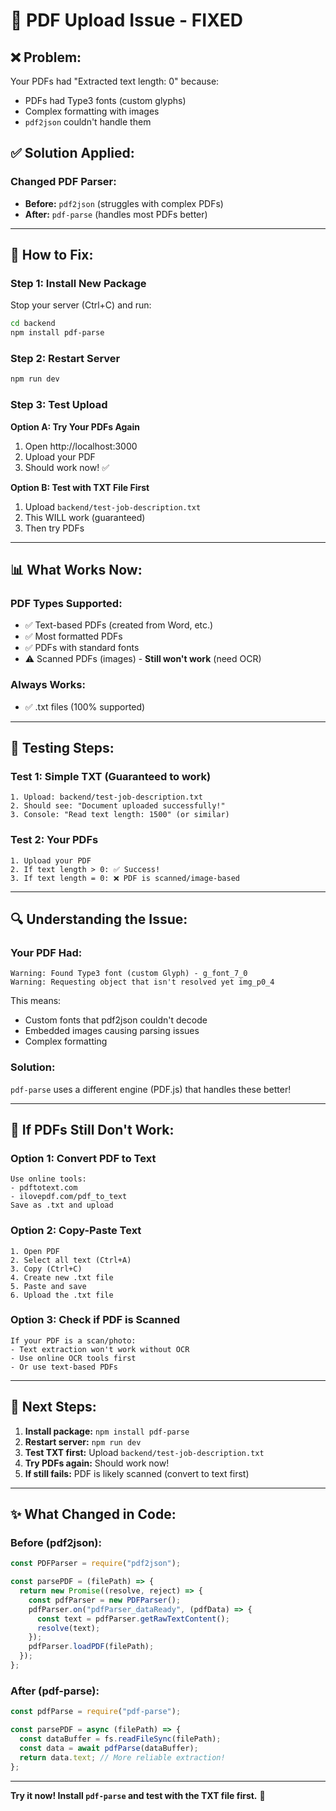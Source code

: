 # 🔧 PDF Upload Issue - FIXED

## ❌ Problem:

Your PDFs had "Extracted text length: 0" because:

- PDFs had Type3 fonts (custom glyphs)
- Complex formatting with images
- `pdf2json` couldn't handle them

## ✅ Solution Applied:

### Changed PDF Parser:

- **Before:** `pdf2json` (struggles with complex PDFs)
- **After:** `pdf-parse` (handles most PDFs better)

---

## 🚀 How to Fix:

### Step 1: Install New Package

Stop your server (Ctrl+C) and run:

```bash
cd backend
npm install pdf-parse
```

### Step 2: Restart Server

```bash
npm run dev
```

### Step 3: Test Upload

**Option A: Try Your PDFs Again**

1. Open http://localhost:3000
2. Upload your PDF
3. Should work now! ✅

**Option B: Test with TXT File First**

1. Upload `backend/test-job-description.txt`
2. This WILL work (guaranteed)
3. Then try PDFs

---

## 📊 What Works Now:

### PDF Types Supported:

- ✅ Text-based PDFs (created from Word, etc.)
- ✅ Most formatted PDFs
- ✅ PDFs with standard fonts
- ⚠️ Scanned PDFs (images) - **Still won't work** (need OCR)

### Always Works:

- ✅ .txt files (100% supported)

---

## 🧪 Testing Steps:

### Test 1: Simple TXT (Guaranteed to work)

```
1. Upload: backend/test-job-description.txt
2. Should see: "Document uploaded successfully!"
3. Console: "Read text length: 1500" (or similar)
```

### Test 2: Your PDFs

```
1. Upload your PDF
2. If text length > 0: ✅ Success!
3. If text length = 0: ❌ PDF is scanned/image-based
```

---

## 🔍 Understanding the Issue:

### Your PDF Had:

```
Warning: Found Type3 font (custom Glyph) - g_font_7_0
Warning: Requesting object that isn't resolved yet img_p0_4
```

This means:

- Custom fonts that pdf2json couldn't decode
- Embedded images causing parsing issues
- Complex formatting

### Solution:

`pdf-parse` uses a different engine (PDF.js) that handles these better!

---

## 📝 If PDFs Still Don't Work:

### Option 1: Convert PDF to Text

```
Use online tools:
- pdftotext.com
- ilovepdf.com/pdf_to_text
Save as .txt and upload
```

### Option 2: Copy-Paste Text

```
1. Open PDF
2. Select all text (Ctrl+A)
3. Copy (Ctrl+C)
4. Create new .txt file
5. Paste and save
6. Upload the .txt file
```

### Option 3: Check if PDF is Scanned

```
If your PDF is a scan/photo:
- Text extraction won't work without OCR
- Use online OCR tools first
- Or use text-based PDFs
```

---

## 🎯 Next Steps:

1. **Install package:** `npm install pdf-parse`
2. **Restart server:** `npm run dev`
3. **Test TXT first:** Upload `backend/test-job-description.txt`
4. **Try PDFs again:** Should work now!
5. **If still fails:** PDF is likely scanned (convert to text first)

---

## ✨ What Changed in Code:

### Before (pdf2json):

```javascript
const PDFParser = require("pdf2json");

const parsePDF = (filePath) => {
  return new Promise((resolve, reject) => {
    const pdfParser = new PDFParser();
    pdfParser.on("pdfParser_dataReady", (pdfData) => {
      const text = pdfParser.getRawTextContent();
      resolve(text);
    });
    pdfParser.loadPDF(filePath);
  });
};
```

### After (pdf-parse):

```javascript
const pdfParse = require("pdf-parse");

const parsePDF = async (filePath) => {
  const dataBuffer = fs.readFileSync(filePath);
  const data = await pdfParse(dataBuffer);
  return data.text; // More reliable extraction!
};
```

---

**Try it now! Install `pdf-parse` and test with the TXT file first.** 🚀
